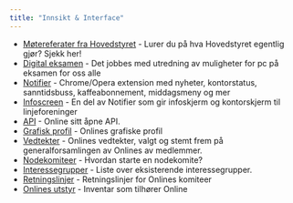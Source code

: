 ```yaml
---
title: "Innsikt & Interface"
---
```


- [Møtereferater fra Hovedstyret](/info/innsikt-og-interface/motereferater-fra-hovedstyret/) - Lurer du på hva Hovedstyret egentlig gjør? Sjekk her!
- [Digital eksamen](/info/innsikt-og-interface/digital-eksamen/) - Det jobbes med utredning av muligheter for pc på eksamen for oss alle
- [Notifier](/info/innsikt-og-interface/notifier/) - Chrome/Opera extension med nyheter, kontorstatus, sanntidsbuss, kaffeabonnement, middagsmeny og mer
- [Infoscreen](/info/innsikt-og-interface/infoscreen/) - En del av Notifier som gir infoskjerm og kontorskjerm til linjeforeninger
- [API](/info/innsikt-og-interface/api/) - Online sitt åpne API.
- [Grafisk profil](/info/innsikt-og-interface/grafisk-profil/) - Onlines grafiske profil
- [Vedtekter](/info/innsikt-og-interface/vedtekter/) - Onlines vedtekter, valgt og stemt frem på generalforsamlingen av Onlines av medlemmer.
- [Nodekomiteer](/info/innsikt-og-interface/nodekomiteer/) - Hvordan starte en nodekomite?
- [Interessegrupper](/info/innsikt-og-interface/interessegrupper/) - Liste over eksisterende interessegrupper.
- [Retningslinjer](/info/innsikt-og-interface/retningslinjer/) - Retningslinjer for Onlines komiteer
- [Onlines utstyr](/info/utstyrsliste/) - Inventar som tilhører Online